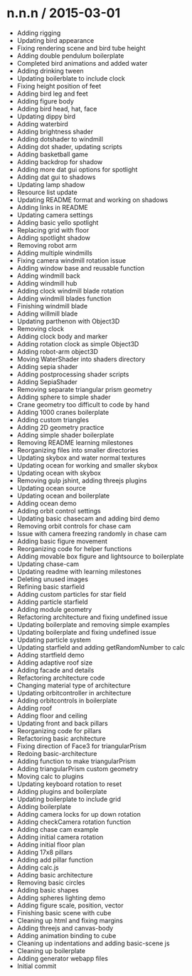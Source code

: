 
n.n.n / 2015-03-01
==================

  * Adding rigging
  * Updating bird appearance
  * Fixing rendering scene and bird tube height
  * Adding double pendulum boilerplate
  * Completed bird animations and added water
  * Adding drinking tween
  * Updating boilerblate to include clock
  * Fixing height position of feet
  * Adding bird leg and feet
  * Adding figure body
  * Adding bird head, hat, face
  * Updating dippy bird
  * Adding waterbird
  * Adding brightness shader
  * Adding dotshader to windmill
  * Adding dot shader, updating scripts
  * Adding basketball game
  * Adding backdrop for shadow
  * Adding more dat gui options for spotlight
  * Adding dat gui to shadows
  * Updating lamp shadow
  * Resource list update
  * Updating README format and working on shadows
  * Adding links in README
  * Updating camera settings
  * Adding basic yello spotlight
  * Replacing grid with floor
  * Adding spotlight shadow
  * Removing robot arm
  * Adding multiple windmills
  * Fixing camera windmill rotation issue
  * Adding window base and reusable function
  * Adding windmill back
  * Adding windmill hub
  * Adding clock windmill blade rotation
  * Adding windmill blades function
  * Finishing windmill blade
  * Adding willmill blade
  * Updating parthenon with Object3D
  * Removing clock
  * Adding clock body and marker
  * Adding rotation clock as simple Object3D
  * Adding robot-arm object3D
  * Moving WaterShader into shaders directory
  * Adding sepia shader
  * Adding postprocessing shader scripts
  * Adding SepiaShader
  * Removing separate triangular prism geometry
  * Adding sphere to simple shader
  * Crane geometry too difficult to code by hand
  * Adding 1000 cranes boilerplate
  * Adding custom triangles
  * Adding 2D geometry practice
  * Adding simple shader boilerplate
  * Removing README learning milestones
  * Reorganizing files into smaller directories
  * Updating skybox and water normal textures
  * Updating ocean for working and smaller skybox
  * Updating ocean with skybox
  * Removing gulp jshint, adding threejs plugins
  * Updating ocean source
  * Updating ocean and boilerplate
  * Adding ocean demo
  * Adding orbit control settings
  * Updating basic chasecam and adding bird demo
  * Removing orbit controls for chase cam
  * Issue with camera freezing randomly in chase cam
  * Adding basic figure movement
  * Reorganizing code for helper functions
  * Adding movable box figure and lightsource to boilerplate
  * Updating chase-cam
  * Updating readme with learning milestones
  * Deleting unused images
  * Refining basic starfield
  * Adding custom particles for star field
  * Adding particle starfield
  * Adding module geometry
  * Refactoring architecture and fixing undefined issue
  * Updating boilerplate and removing simple examples
  * Updating boilerplate and fixing undefined issue
  * Updating particle system
  * Updating starfield and adding getRandomNumber to calc
  * Adding startfield demo
  * Adding adaptive roof size
  * Adding facade and details
  * Refactoring architecture code
  * Changing material type of architecture
  * Updating orbitcontroller in architecture
  * Adding orbitcontrols in boilerplate
  * Adding roof
  * Adding floor and ceiling
  * Updating front and back pillars
  * Reorganizing code for pillars
  * Refactoring basic architecture
  * Fixing direction of Face3 for triangularPrism
  * Redoing basic-architecture
  * Adding function to make triangularPrism
  * Adding triangularPrism custom geometry
  * Moving calc to plugins
  * Updating keyboard rotation to reset
  * Adding plugins and boilerplate
  * Updating boilerplate to include grid
  * Adding boilerplate
  * Adding camera locks for up down rotation
  * Adding checkCamera rotation function
  * Adding chase cam example
  * Adding initial camera rotation
  * Adding initial floor plan
  * Adding 17x8 pillars
  * Adding add pillar function
  * Adding calc.js
  * Adding basic architecture
  * Removing basic circles
  * Adding basic shapes
  * Adding spheres lighting demo
  * Adding figure scale, position, vector
  * Finishing basic scene with cube
  * Cleaning up html and fixing margins
  * Adding threejs and canvas-body
  * Adding animation binding to cube
  * Cleaning up indentations and adding basic-scene js
  * Cleaning up boilerplate
  * Adding generator webapp files
  * Initial commit
